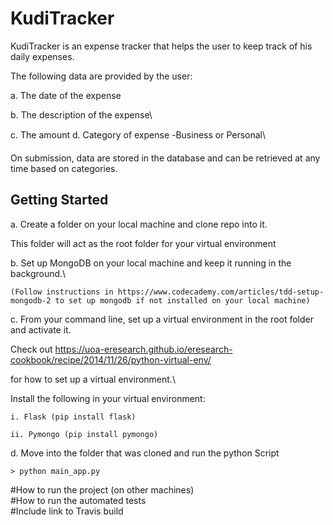 # KudiTracker


KudiTracker is an expense tracker that helps the user to keep track of his daily expenses.

The following data are provided by the user:


a. The date of the expense

b. The description of the expense\
c. The amount
d. Category of expense -Business or Personal\
On submission, data are stored in the database and can be retrieved at any time based on categories.



## Getting Started


a. Create a folder on your local machine and clone repo into it.
   This folder will act as the root folder for your virtual environment

b. Set up MongoDB on your local machine and keep it running in the background.\
    (Follow instructions in https://www.codecademy.com/articles/tdd-setup-mongodb-2 to set up mongodb if not installed on your local machine)
c. From your command line, set up a virtual environment in the root folder and activate it.
  Check out https://uoa-eresearch.github.io/eresearch-cookbook/recipe/2014/11/26/python-virtual-env/

  for how to set up a virtual environment.\


  Install the following in your virtual environment:
	i. Flask (pip install flask)
	ii. Pymongo (pip install pymongo)

d. Move into the folder that was cloned and run the python Script


    > python main_app.py



















#How to run the project (on other machines)\
#How to run the automated tests\
#Include link to Travis build

